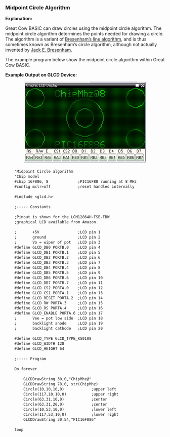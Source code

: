 <div class="section">

<div class="titlepage">

<div>

<div>

### <span id="midpoint_circle_algorithm"></span>Midpoint Circle Algorithm

</div>

</div>

</div>

<span class="strong">**Explanation:**</span>

Great Cow BASIC can draw circles using the midpoint circle algorithm.
The midpoint circle algorithm determines the points needed for drawing a
circle. The algorithm is a variant of
<a href="https://en.wikipedia.org/wiki/Bresenham%27s_line_algorithm" class="link">Bresenham’s line algorithm</a>,
and is thus sometimes known as Bresenham’s circle algorithm, although
not actually invented by
<a href="https://en.wikipedia.org/wiki/Jack_Elton_Bresenham" class="link">Jack E. Bresenham</a>.

The example program below show the midpoint circle algorithm within
Great Cow BASIC.

<span class="strong">**Example Output on GLCD Device:**</span>

<div class="informalfigure">

<div class="mediaobject" align="center">

![graphic](./images/midpointcirclealgorithmb1.PNG)

</div>

</div>

``` screen
    'Midpoint Circle algorithm
    'Chip model
    #chip 16F886, 8             ;PIC16F88 running at 8 MHz
    #config mclr=off            ;reset handled internally

    #include <glcd.h>

    ;----- Constants

    ;Pinout is shown for the LCM12864H-FSB-FBW
    ;graphical LCD available from Amazon.

    ;       +5V                 ;LCD pin 1
    ;       ground              ;LCD pin 2
    ;       Vo = wiper of pot   ;LCD pin 3
    #define GLCD_DB0 PORTB.0    ;LCD pin 4
    #define GLCD_DB1 PORTB.1    ;LCD pin 5
    #define GLCD_DB2 PORTB.2    ;LCD pin 6
    #define GLCD_DB3 PORTB.3    ;LCD pin 7
    #define GLCD_DB4 PORTB.4    ;LCD pin 8
    #define GLCD_DB5 PORTB.5    ;LCD pin 9
    #define GLCD_DB6 PORTB.6    ;LCD pin 10
    #define GLCD_DB7 PORTB.7    ;LCD pin 11
    #define GLCD_CS2 PORTA.0    ;LCD pin 12
    #define GLCD_CS1 PORTA.1    ;LCD pin 13
    #define GLCD_RESET PORTA.2  ;LCD pin 14
    #define GLCD_RW PORTA.3     ;LCD pin 15
    #define GLCD_RS PORTA.4     ;LCD pin 16
    #define GLCD_ENABLE PORTA.6 ;LCD pin 17
    ;       Vee = pot low side  ;LCD pin 18
    ;       backlight anode     ;LCD pin 19
    ;       backlight cathode   ;LCD pin 20

    #define GLCD_TYPE GLCD_TYPE_KS0108
    #define GLCD_WIDTH 128
    #define GLCD_HEIGHT 64

    ;----- Program

    Do forever

        GLCDDrawString 30,0,"ChipMhz@"
        GLCDDrawString 78,0, str(ChipMhz)
        Circle(10,10,10,0)            ;upper left
        Circle(117,10,10,0)           ;upper right
        Circle(63,31,10,0)            ;center
        Circle(63,31,20,0)            ;center
        Circle(10,53,10,0)            ;lower left
        Circle(117,53,10,0)           ;lower right
        GLCDDrawString 30,54,"PIC16F886"

    loop
```

</div>
